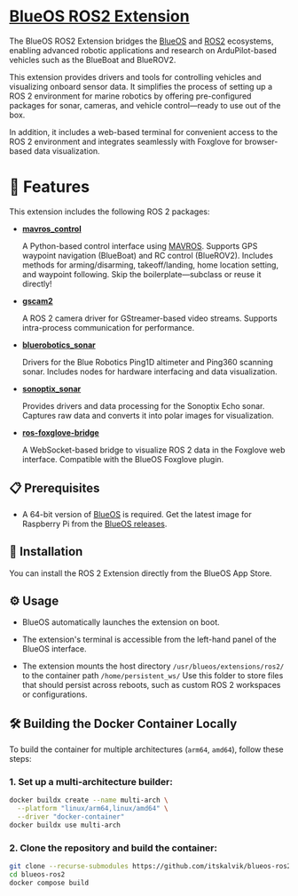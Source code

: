 # [BlueOS ROS2 Extension](https://github.com/itskalvik/blueos-ros2)

The BlueOS ROS2 Extension bridges the [BlueOS](https://bluerobotics.com/blueos-conversion/) and [ROS2](https://github.com/ros2) ecosystems, enabling advanced robotic applications and research on ArduPilot-based vehicles such as the BlueBoat and BlueROV2.

This extension provides drivers and tools for controlling vehicles and visualizing onboard sensor data. It simplifies the process of setting up a ROS 2 environment for marine robotics by offering pre-configured packages for sonar, cameras, and vehicle control—ready to use out of the box.

In addition, it includes a web-based terminal for convenient access to the ROS 2 environment and integrates seamlessly with Foxglove for browser-based data visualization.

# 🚀 Features

This extension includes the following ROS 2 packages:

- **[mavros_control](https://github.com/itskalvik/mavros_control)**

  A Python-based control interface using [MAVROS](https://github.com/mavlink/mavros). Supports GPS waypoint navigation (BlueBoat) and RC control (BlueROV2). Includes methods for arming/disarming, takeoff/landing, home location setting, and waypoint following. Skip the boilerplate—subclass or reuse it directly!

- **[gscam2](https://github.com/clydemcqueen/gscam2)**

  A ROS 2 camera driver for GStreamer-based video streams. Supports intra-process communication for performance.

- **[bluerobotics_sonar](https://github.com/itskalvik/bluerobotics_sonar)**

  Drivers for the Blue Robotics Ping1D altimeter and Ping360 scanning sonar. Includes nodes for hardware interfacing and data visualization.

- **[sonoptix_sonar](https://github.com/itskalvik/sonoptix_sonar)**

  Provides drivers and data processing for the Sonoptix Echo sonar. Captures raw data and converts it into polar images for visualization.

- **[ros-foxglove-bridge](https://app.foxglove.dev/)**

  A WebSocket-based bridge to visualize ROS 2 data in the Foxglove web interface. Compatible with the BlueOS Foxglove plugin.

## 📋 Prerequisites

- A 64-bit version of [BlueOS](https://github.com/bluerobotics/BlueOS) is required. 
Get the latest image for Raspberry Pi from the [BlueOS releases](https://github.com/bluerobotics/BlueOS/releases/).


## 🧰 Installation
You can install the ROS 2 Extension directly from the BlueOS App Store.

## ⚙️ Usage
- BlueOS automatically launches the extension on boot.

- The extension's terminal is accessible from the left-hand panel of the BlueOS interface.

- The extension mounts the host directory ```/usr/blueos/extensions/ros2/``` to the container path ```/home/persistent_ws/```
  Use this folder to store files that should persist across reboots, such as custom ROS 2 workspaces or configurations.

## 🛠️ Building the Docker Container Locally
To build the container for multiple architectures (`arm64`, `amd64`), follow these steps:

### 1. Set up a multi-architecture builder:

```bash
docker buildx create --name multi-arch \
  --platform "linux/arm64,linux/amd64" \
  --driver "docker-container"
docker buildx use multi-arch
```

### 2. Clone the repository and build the container:

```bash
git clone --recurse-submodules https://github.com/itskalvik/blueos-ros2
cd blueos-ros2
docker compose build
```